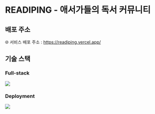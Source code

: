 # READIPING - 애서가들의 독서 커뮤니티

## 배포 주소
🌐 서비스 배포 주소 : https://readiping.vercel.app/

## 기술 스택

<h3>Full-stack</h3>
<p>
  <img src="https://img.shields.io/badge/Next-black?style=for-the-badge&logo=next.js&logoColor=white">
</p>

<h3>Deployment</h3>
<p>
  <img src="<img src="https://img.shields.io/badge/Next-black?style=for-the-badge&logo=next.js&logoColor=white">
</p>
